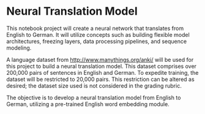 # Neural Translation Model
This notebook project will create a neural network that translates from English to German. It will utilize concepts such as building flexible model architectures, freezing layers, data processing pipelines, and sequence modeling.

A language dataset from http://www.manythings.org/anki/ will be used for this project to build a neural translation model. This dataset comprises over 200,000 pairs of sentences in English and German. To expedite training, the dataset will be restricted to 20,000 pairs. This restriction can be altered as desired; the dataset size used is not considered in the grading rubric.

The objective is to develop a neural translation model from English to German, utilizing a pre-trained English word embedding module.
